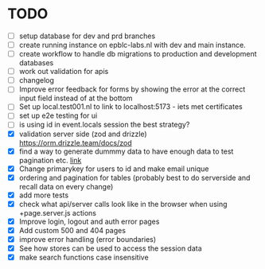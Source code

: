 # TODO

- [ ] setup database for dev and prd branches
- [ ] create running instance on epblc-labs.nl with dev and main instance. 
- [ ] create workflow to handle db migrations to production and development databases
- [ ] work out validation for apis
- [ ] changelog
- [ ] Improve error feedback for forms by showing the error at the correct input field instead of at the bottom
- [ ] Set up local.test001.nl to link to localhost:5173 - iets met certificates
- [ ] set up e2e testing for ui
- [ ] is using id in event.locals session the best strategy?
- [x] validation server side (zod and drizzle) https://orm.drizzle.team/docs/zod
- [x] find a way to generate dummmy data to have enough data to test pagination etc. [link](http://localhost:1234/c/f42bfc68-28e3-4fd8-ac3a-87a396240ab8)
- [x] Change primarykey for users to id and make email unique
- [x] ordering and pagination for tables (probably best to do serverside and recall data on every change)
- [x] add more tests
- [x] check what api/server calls look like in the browser when using +page.server.js actions
- [x] Improve login, logout and auth error pages
- [x] Add custom 500 and 404 pages
- [x] improve error handling (error boundaries)
- [x] See how stores can be used to access the session data
- [x] make search functions case insensitive
